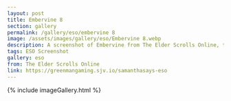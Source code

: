 ```yaml
---
layout: post
title: Embervine 8
section: gallery
permalink: /gallery/eso/embervine 8
image: /assets/images/gallery/eso/Embervine 8.webp
description: A screenshot of Embervine from The Elder Scrolls Online, taken by Samantha Says.
tags: ESO Screenshot
gallery: eso
from: The Elder Scrolls Online
link: https://greenmangaming.sjv.io/samanthasays-eso
---
```

{% include imageGallery.html %}